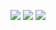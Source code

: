 ![](https://img.shields.io/badge/day%20📅-12-blue)   	![](https://img.shields.io/badge/stars%20⭐-22-yellow)   	![](https://img.shields.io/badge/days%20completed-11-red)